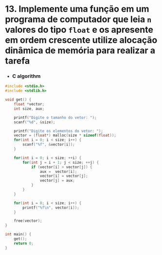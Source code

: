 # 13. Implemente uma função em um programa de computador que leia `n` valores do tipo `float` e os apresente em ordem crescente utilize alocação dinâmica de memória para realizar a tarefa
- ### C algorithm
```c
#include <stdio.h>
#include <stdlib.h>

void get() {
    float *vector;
    int size, aux;

    printf("Digite o tamanho do vetor: ");
    scanf("%d", &size);

    printf("Digite os elementos do vetor: ");
    vector = (float*) malloc(size * sizeof(float));
    for(int i = 0; i < size; i++) {
        scanf("%f", &vector[i]);
    }

    for(int i = 0; i < size; ++i) {
        for(int j = i + 1; j < size; ++j) {
            if (vector[i] > vector[j]) {
                aux =  vector[i];
                vector[i] = vector[j];
                vector[j] = aux;
            }
        }
    }

    for(int i = 0; i < size; i++) {
        printf("%f\n", vector[i]);
    }

    free(vector);
}

int main() {
    get();
    return 0;
}
```
